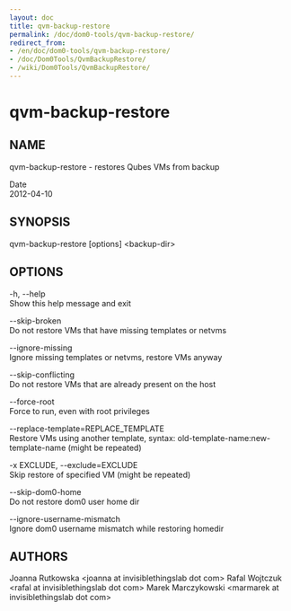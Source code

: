 ```yaml
---
layout: doc
title: qvm-backup-restore
permalink: /doc/dom0-tools/qvm-backup-restore/
redirect_from:
- /en/doc/dom0-tools/qvm-backup-restore/
- /doc/Dom0Tools/QvmBackupRestore/
- /wiki/Dom0Tools/QvmBackupRestore/
---
```


qvm-backup-restore
==================

NAME
----

qvm-backup-restore - restores Qubes VMs from backup

Date  
2012-04-10

SYNOPSIS
--------

qvm-backup-restore [options] \<backup-dir\>

OPTIONS
-------

-h, --help  
Show this help message and exit

--skip-broken  
Do not restore VMs that have missing templates or netvms

--ignore-missing  
Ignore missing templates or netvms, restore VMs anyway

--skip-conflicting  
Do not restore VMs that are already present on the host

--force-root  
Force to run, even with root privileges

--replace-template=REPLACE\_TEMPLATE  
Restore VMs using another template, syntax: old-template-name:new-template-name (might be repeated)

-x EXCLUDE, --exclude=EXCLUDE  
Skip restore of specified VM (might be repeated)

--skip-dom0-home  
Do not restore dom0 user home dir

--ignore-username-mismatch  
Ignore dom0 username mismatch while restoring homedir

AUTHORS
-------

Joanna Rutkowska \<joanna at invisiblethingslab dot com\>
Rafal Wojtczuk \<rafal at invisiblethingslab dot com\>
Marek Marczykowski \<marmarek at invisiblethingslab dot com\>
